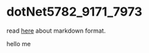# dotNet5782_9171_7973

read [here](https://www.markdownguide.org/basic-syntax/) about markdown format.

hello me
